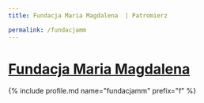 ```yaml
---
title: Fundacja Maria Magdalena  | Patromierz

permalink: /fundacjamm
---
```


# [Fundacja Maria Magdalena ](https://patronite.pl/fundacjamm)

{% include profile.md name="fundacjamm" prefix="f" %}
